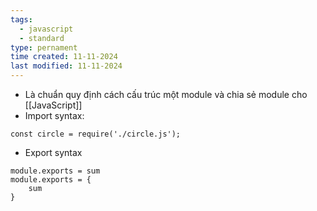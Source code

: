```yaml
---
tags:
  - javascript
  - standard
type: pernament
time created: 11-11-2024
last modified: 11-11-2024
---
```

- Là chuẩn quy định cách cấu trúc một module và chia sẻ module cho [[JavaScript]]
- Import syntax: 
```JS
const circle = require('./circle.js');
```
- Export syntax
```JS
module.exports = sum
module.exports = {
	sum
}
```